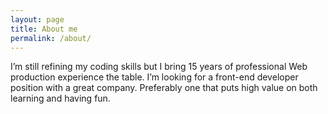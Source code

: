 ```yaml
---
layout: page
title: About me
permalink: /about/
---
```


I’m still refining my coding skills but I bring 15 years of professional Web production experience the table. I’m looking for a front-end developer position with a great company. Preferably one that puts high value on both learning and having fun.

